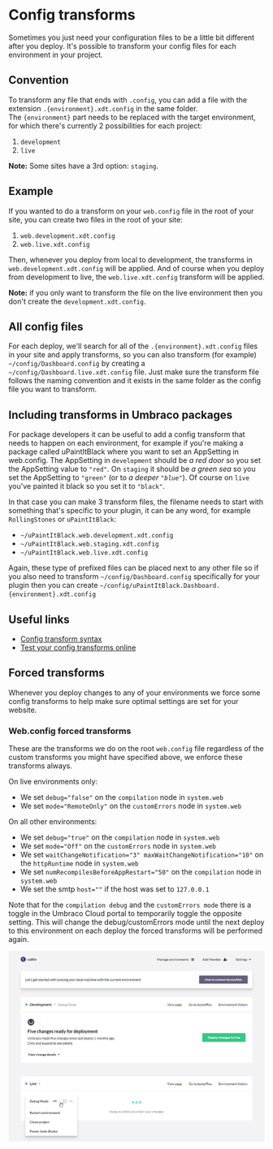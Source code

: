 # Config transforms
Sometimes you just need your configuration files to be a little bit different after you deploy. It's possible to transform your config files for each environment in your project.

## Convention
To transform any file that ends with `.config`, you can add a file with the extension `.{environment}.xdt.config` in the same folder.   
The `{environment}` part needs to be replaced with the target environment, for which there's currently 2 possibilities for each project:

1. `development`
2. `live` 

**Note:** Some sites have a 3rd option: `staging`. 

## Example
If you wanted to do a transform on your `web.config` file in the root of your site, you can create two files in the root of your site:

1. `web.development.xdt.config`
2. `web.live.xdt.config`

Then, whenever you deploy from local to development, the transforms in `web.development.xdt.config` will be applied. And of course when you deploy from development to live, the `web.live.xdt.config` transform will be applied.

**Note:** if you only want to transform the file on the live environment then you don't create the `development.xdt.config`.

## All config files
For each deploy, we'll search for all of the `.{environment}.xdt.config` files in your site and apply transforms, so you can also transform (for example) `~/config/Dashboard.config` by creating a `~/config/Dashboard.live.xdt.config` file. Just make sure the transform file follows the naming convention and it exists in the same folder as the config file you want to transform.   

## Including transforms in Umbraco packages
For package developers it can be useful to add a config transform that needs to happen on each environment, for example if you're making a package called uPaintItBlack where you want to set an AppSetting in web.config. The AppSetting in `development` should be _a red door_ so you set the AppSetting value to `"red"`. On `staging` it should be _a green sea_ so you set the AppSetting to `"green"` (or to _a deeper `"blue"`_). Of course on `live` you've painted it black so you set it to `"black"`. 

In that case you can make 3 transform files, the filename needs to start with something that's specific to your plugin, it can be any word, for example `RollingStones` or `uPaintItBlack`:

- `~/uPaintItBlack.web.development.xdt.config`
- `~/uPaintItBlack.web.staging.xdt.config`
- `~/uPaintItBlack.web.live.xdt.config`

Again, these type of prefixed files can be placed next to any other file so if you also need to transform `~/config/Dashboard.config` specifically for your plugin then you can create `~/config/uPaintItBlack.Dashboard.{environment}.xdt.config`

## Useful links
- [Config transform syntax](https://msdn.microsoft.com/en-us/library/dd465326)
- [Test your config transforms online](https://webconfigtransformationtester.apphb.com/)

## Forced transforms

Whenever you deploy changes to any of your environments we force some config transforms to help make sure optimal settings are set for your website. 

### Web.config forced transforms

These are the transforms we do on the root `web.config` file regardless of the custom transforms you might have specified above, we enforce these transforms always.

On live environments only:

- We set `debug="false"` on the `compilation` node in `system.web` 
- We set `mode="RemoteOnly"` on the `customErrors` node in `system.web`

On all other environments:

- We set `debug="true"` on the `compilation` node in `system.web` 
- We set `mode="Off"` on the `customErrors` node in `system.web`
- We set `waitChangeNotification="3" maxWaitChangeNotification="10"` on the `httpRuntime` node in `system.web` 
- We set `numRecompilesBeforeAppRestart="50"`  on the `compilation` node in `system.web` 
- We set the smtp `host=""` if the host was set to `127.0.0.1`


Note that for the `compilation debug` and the `customErrors mode` there is a toggle in the Umbraco Cloud portal to temporarily toggle the opposite setting. This will change the debug/customErrors mode until the next deploy to this environment on each deploy the forced transforms will be performed again.

![Toggle debug mode](images/toggle-debug.png)